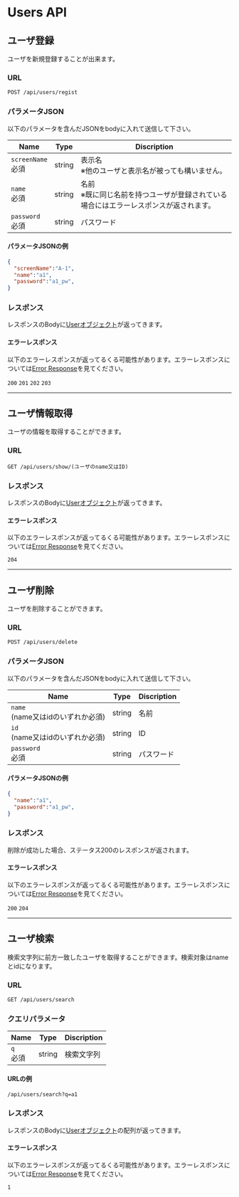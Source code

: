 # Users API

## ユーザ登録
ユーザを新規登録することが出来ます。
### URL
```
POST /api/users/regist
```

### パラメータJSON
以下のパラメータを含んだJSONをbodyに入れて送信して下さい。

|Name|Type|Discription|
|-|-|-|
|`screenName`<br>必須 |string |表示名<br>※他のユーザと表示名が被っても構いません。|
|`name`<br>必須       |string |名前<br>※既に同じ名前を持つユーザが登録されている場合にはエラーレスポンスが返されます。|
|`password`<br>必須 |string |パスワード|

#### パラメータJSONの例
```JSON
{
  "screenName":"A-1",
  "name":"a1",
  "password":"a1_pw",
}
```

### レスポンス
レスポンスのBodyに[Userオブジェクト](./data.md#User)が返ってきます。

#### エラーレスポンス
以下のエラーレスポンスが返ってるくる可能性があります。エラーレスポンスについては[Error Response](./error.md)を見てください。

`200` `201` `202` `203`

---

## ユーザ情報取得
ユーザの情報を取得することができます。
### URL
```
GET /api/users/show/(ユーザのname又はID)
```

### レスポンス
レスポンスのBodyに[Userオブジェクト](./data.md#User)が返ってきます。

#### エラーレスポンス
以下のエラーレスポンスが返ってるくる可能性があります。エラーレスポンスについては[Error Response](./error.md)を見てください。

`204`

---

## ユーザ削除
ユーザを削除することができます。
### URL
```
POST /api/users/delete
```

### パラメータJSON
以下のパラメータを含んだJSONをbodyに入れて送信して下さい。

|Name|Type|Discription|
|-|-|-|
|`name`<br>(name又はidのいずれか必須) |string |名前|
|`id`<br>(name又はidのいずれか必須)   |string |ID|
|`password`<br>必須                  |string |パスワード|

#### パラメータJSONの例
```JSON
{
  "name":"a1",
  "password":"a1_pw",
}
```

### レスポンス
削除が成功した場合、ステータス200のレスポンスが返されます。

#### エラーレスポンス
以下のエラーレスポンスが返ってるくる可能性があります。エラーレスポンスについては[Error Response](./error.md)を見てください。

`200` `204`

---

## ユーザ検索
検索文字列に前方一致したユーザを取得することができます。検索対象はnameとidになります。

### URL
```
GET /api/users/search
```

### クエリパラメータ
|Name|Type|Discription|
|-|-|-|
|`q`<br>必須 |string |検索文字列|

#### URLの例
```
/api/users/search?q=a1
```

### レスポンス
レスポンスのBodyに[Userオブジェクト](./data.md#User)の配列が返ってきます。

#### エラーレスポンス
以下のエラーレスポンスが返ってるくる可能性があります。エラーレスポンスについては[Error Response](./error.md)を見てください。

`1`